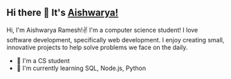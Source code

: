 ## Hi there 👋 It's [Aishwarya!](http://github.com/ashram15)

Hi, I'm Aishwarya Ramesh!✌️ I'm a computer science student! I love software development, specifically web development. I enjoy creating small, innovative projects to help solve problems we face on the daily. 

- 🏫 I'm a CS student
- 📖 I'm currently learning SQL, Node.js, Python

